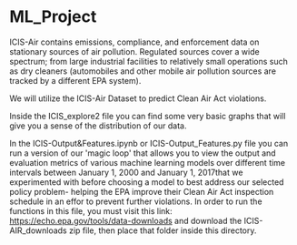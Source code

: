 # ML_Project
ICIS-Air contains emissions, compliance, and enforcement data on stationary sources of air pollution. Regulated sources cover a wide spectrum; from large industrial facilities to relatively small operations such as dry cleaners (automobiles and other mobile air pollution sources are tracked by a different EPA system).

We will utilize the ICIS-Air Dataset to predict Clean Air Act violations.

Inside the ICIS_explore2 file you can find some very basic graphs that will give you a sense of the distribution of our data.

In the ICIS-Output&Features.ipynb or ICIS-Output_Features.py file you can run a version of our 'magic loop' that allows you to view the output and evaluation metrics of various machine learning models over different time intervals between January 1, 2000 and January 1, 2017that we experimented with before choosing a model to best address our selected policy problem- helping the EPA improve their Clean Air Act inspection schedule in an effor to prevent further violations.  In order to run the functions in this file, you must visit this link: https://echo.epa.gov/tools/data-downloads and download the ICIS-AIR_downloads zip file, then place that folder inside this directory.
